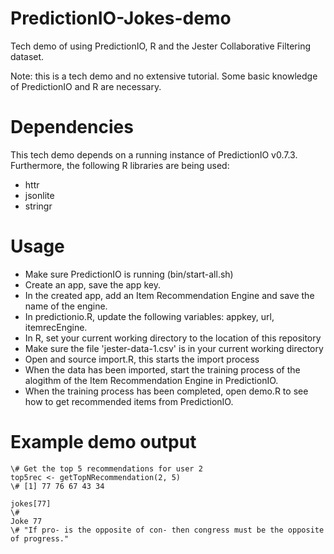 PredictionIO-Jokes-demo
=======================

Tech demo of using PredictionIO, R and the Jester Collaborative Filtering dataset.

Note: this is a tech demo and no extensive tutorial. Some basic knowledge of PredictionIO and R are necessary.

Dependencies
============

This tech demo depends on a running instance of PredictionIO v0.7.3. Furthermore, the following R libraries are being used:

- httr
- jsonlite
- stringr

Usage
=====

- Make sure PredictionIO is running (bin/start-all.sh)
- Create an app, save the app key.
- In the created app, add an Item Recommendation Engine and save the name of the engine.
- In predictionio.R, update the following variables: appkey, url, itemrecEngine.
- In R, set your current working directory to the location of this repository
- Make sure the file 'jester-data-1.csv' is in your current working directory
- Open and source import.R, this starts the import process
- When the data has been imported, start the training process of the alogithm of the Item Recommendation Engine in PredictionIO.
- When the training process has been completed, open demo.R to see how to get recommended items from PredictionIO.

Example demo output
===================

```
\# Get the top 5 recommendations for user 2
top5rec <- getTopNRecommendation(2, 5)
\# [1] 77 76 67 43 34

jokes[77]
\#                                                                           Joke 77 
\# "If pro- is the opposite of con- then congress must be the opposite of progress." 
```

